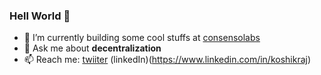 ### Hell World 👋


- 🔭 I’m currently building some cool stuffs at [consensolabs](https://github.com/consensolabs)
- 💬 Ask me about **decentralization**
- 📫 Reach me: [twiiter](https://twitter.com/rajkoshik) (linkedIn)(https://www.linkedin.com/in/koshikraj)
